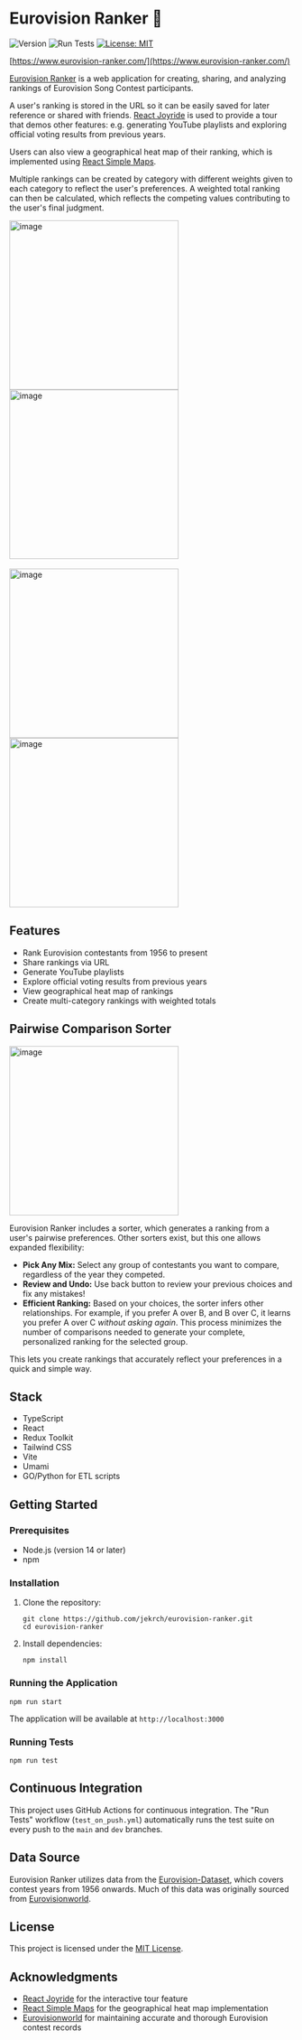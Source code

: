 # Eurovision Ranker :yellow_heart:

![Version](https://img.shields.io/badge/version-8.1-blue)
![Run Tests](https://github.com/jekrch/eurovision-ranker/actions/workflows/test_on_push.yml/badge.svg)
[![License: MIT](https://img.shields.io/badge/License-MIT-yellow.svg)](https://opensource.org/licenses/MIT)

[https://www.eurovision-ranker.com/](https://www.eurovision-ranker.com/)

[Eurovision Ranker](https://www.eurovision-ranker.com/) is a web application for creating, sharing, and analyzing rankings of Eurovision Song Contest participants.

A user's ranking is stored in the URL so it can be easily saved for later reference or shared with friends. [React Joyride](https://react-joyride.com/) is used to provide a tour that demos other features: e.g. generating YouTube playlists and exploring official voting results from previous years.

Users can also view a geographical heat map of their ranking, which is implemented using [React Simple Maps](https://www.react-simple-maps.io/).

Multiple rankings can be created by category with different weights given to each category to reflect the user's preferences. A weighted total ranking can then be calculated, which reflects the competing values contributing to the user's final judgment.

<img width="300" alt="image" src="https://github.com/user-attachments/assets/46bce748-9fb5-404f-8325-544a396adbf8">
<img width="300" alt="image" src="https://github.com/user-attachments/assets/bd0525c2-50ef-49ff-87b0-efa8b6adc50b">
<br/><br/>
<img width="300" alt="image" src="https://github.com/user-attachments/assets/fd1c1f2b-e0fa-4bf9-ac23-41de32e70de0">
<img width="300" alt="image" src="https://github.com/user-attachments/assets/755c132a-5c51-41cd-94c6-35d8baf8d3db">


## Features

- Rank Eurovision contestants from 1956 to present
- Share rankings via URL
- Generate YouTube playlists
- Explore official voting results from previous years
- View geographical heat map of rankings
- Create multi-category rankings with weighted totals

## Pairwise Comparison Sorter

<img width="300" alt="image" src="https://github.com/user-attachments/assets/5cf4e450-4534-4725-92a2-329d1181b149">

Eurovision Ranker includes a sorter, which generates a ranking from a user's pairwise preferences. Other sorters exist, but this one allows expanded flexibility:

*   **Pick Any Mix:** Select any group of contestants you want to compare, regardless of the year they competed.
*   **Review and Undo:** Use back button to review your previous choices and fix any mistakes!
*   **Efficient Ranking:** Based on your choices, the sorter infers other relationships. For example, if you prefer A over B, and B over C, it learns you prefer A over C *without asking again*. This process minimizes the number of comparisons needed to generate your complete, personalized ranking for the selected group.

This lets you create rankings that accurately reflect your preferences in a quick and simple way.

## Stack

- TypeScript
- React
- Redux Toolkit
- Tailwind CSS
- Vite
- Umami
- GO/Python for ETL scripts

## Getting Started

### Prerequisites

- Node.js (version 14 or later)
- npm

### Installation

1. Clone the repository:
   ```
   git clone https://github.com/jekrch/eurovision-ranker.git
   cd eurovision-ranker
   ```

2. Install dependencies:
   ```
   npm install
   ```

### Running the Application

```
npm run start
```

The application will be available at `http://localhost:3000`

### Running Tests

```
npm run test
```

## Continuous Integration

This project uses GitHub Actions for continuous integration. The "Run Tests" workflow (`test_on_push.yml`) automatically runs the test suite on every push to the `main` and `dev` branches.

## Data Source

Eurovision Ranker utilizes data from the [Eurovision-Dataset](https://github.com/Spijkervet/eurovision-dataset), which covers contest years from 1956 onwards. Much of this data was originally sourced from [Eurovisionworld](https://www.Eurovisionworld.com).

## License

This project is licensed under the [MIT License](LICENSE).

## Acknowledgments

- [React Joyride](https://react-joyride.com/) for the interactive tour feature
- [React Simple Maps](https://www.react-simple-maps.io/) for the geographical heat map implementation
- [Eurovisionworld](https://www.Eurovisionworld.com) for maintaining accurate and thorough Eurovision contest records
